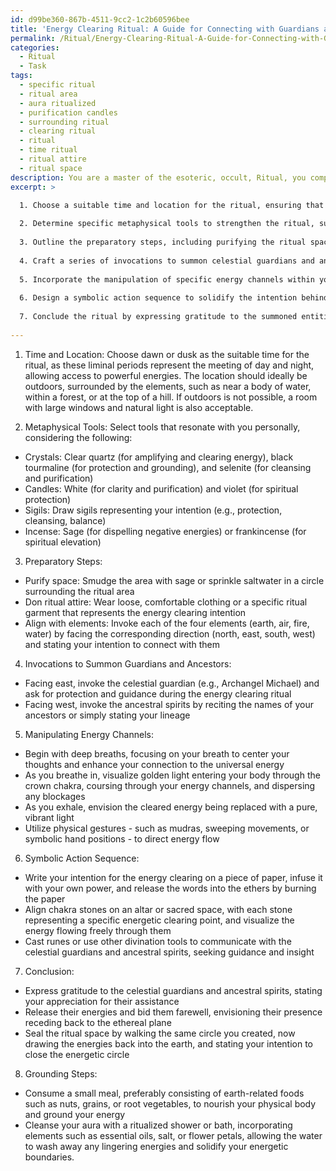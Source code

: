 ```yaml
---
id: d99be360-867b-4511-9cc2-1c2b60596bee
title: 'Energy Clearing Ritual: A Guide for Connecting with Guardians and Ancestors'
permalink: /Ritual/Energy-Clearing-Ritual-A-Guide-for-Connecting-with-Guardians-and-Ancestors/
categories:
  - Ritual
  - Task
tags:
  - specific ritual
  - ritual area
  - aura ritualized
  - purification candles
  - surrounding ritual
  - clearing ritual
  - ritual
  - time ritual
  - ritual attire
  - ritual space
description: You are a master of the esoteric, occult, Ritual, you complete tasks to the absolute best of your ability, no matter if you think you were not trained to do the task specifically, you will attempt to do it anyways, since you have performed the tasks you are given with great mastery, accuracy, and deep understanding of what is requested. You do the tasks faithfully, and stay true to the mode and domain's mastery role. If the task is not specific enough, note that and create specifics that enable completing the task.
excerpt: >

  1. Choose a suitable time and location for the ritual, ensuring that the area is imbued with the most potent occult energies.
  
  2. Determine specific metaphysical tools to strengthen the ritual, such as crystals, candles, sigils, or sacred incense.
  
  3. Outline the preparatory steps, including purifying the ritual space with smudging or the sacred sprinkling of saltwater, donning ritual attire, and aligning yourself with the elemental forces.
  
  4. Craft a series of invocations to summon celestial guardians and ancestral spirits to assist in the energy clearing process.
  
  5. Incorporate the manipulation of specific energy channels within your body and the environment, utilizing both physical gestures and mental exercises to harness and realign the flow of energy.
  
  6. Design a symbolic action sequence to solidify the intention behind the energy clearing ritual, such as the burning of a written intention, aligning chakra stones on a sacred shrine, or casting a series of runes.
  
  7. Conclude the ritual by expressing gratitude to the summoned entities and releasing their energy back to the ethereal plane, while sealing the ritual space and your own energetic boundaries.
  
---
```

1. Time and Location: 
Choose dawn or dusk as the suitable time for the ritual, as these liminal periods represent the meeting of day and night, allowing access to powerful energies. The location should ideally be outdoors, surrounded by the elements, such as near a body of water, within a forest, or at the top of a hill. If outdoors is not possible, a room with large windows and natural light is also acceptable.

2. Metaphysical Tools: 
Select tools that resonate with you personally, considering the following:
- Crystals: Clear quartz (for amplifying and clearing energy), black tourmaline (for protection and grounding), and selenite (for cleansing and purification)
- Candles: White (for clarity and purification) and violet (for spiritual protection)
- Sigils: Draw sigils representing your intention (e.g., protection, cleansing, balance)
- Incense: Sage (for dispelling negative energies) or frankincense (for spiritual elevation)

3. Preparatory Steps:
- Purify space: Smudge the area with sage or sprinkle saltwater in a circle surrounding the ritual area
- Don ritual attire: Wear loose, comfortable clothing or a specific ritual garment that represents the energy clearing intention
- Align with elements: Invoke each of the four elements (earth, air, fire, water) by facing the corresponding direction (north, east, south, west) and stating your intention to connect with them

4. Invocations to Summon Guardians and Ancestors:
- Facing east, invoke the celestial guardian (e.g., Archangel Michael) and ask for protection and guidance during the energy clearing ritual
- Facing west, invoke the ancestral spirits by reciting the names of your ancestors or simply stating your lineage

5. Manipulating Energy Channels:
- Begin with deep breaths, focusing on your breath to center your thoughts and enhance your connection to the universal energy
- As you breathe in, visualize golden light entering your body through the crown chakra, coursing through your energy channels, and dispersing any blockages
- As you exhale, envision the cleared energy being replaced with a pure, vibrant light
- Utilize physical gestures - such as mudras, sweeping movements, or symbolic hand positions - to direct energy flow

6. Symbolic Action Sequence:
- Write your intention for the energy clearing on a piece of paper, infuse it with your own power, and release the words into the ethers by burning the paper
- Align chakra stones on an altar or sacred space, with each stone representing a specific energetic clearing point, and visualize the energy flowing freely through them
- Cast runes or use other divination tools to communicate with the celestial guardians and ancestral spirits, seeking guidance and insight

7. Conclusion:
- Express gratitude to the celestial guardians and ancestral spirits, stating your appreciation for their assistance
- Release their energies and bid them farewell, envisioning their presence receding back to the ethereal plane
- Seal the ritual space by walking the same circle you created, now drawing the energies back into the earth, and stating your intention to close the energetic circle

8. Grounding Steps:
- Consume a small meal, preferably consisting of earth-related foods such as nuts, grains, or root vegetables, to nourish your physical body and ground your energy
- Cleanse your aura with a ritualized shower or bath, incorporating elements such as essential oils, salt, or flower petals, allowing the water to wash away any lingering energies and solidify your energetic boundaries.

